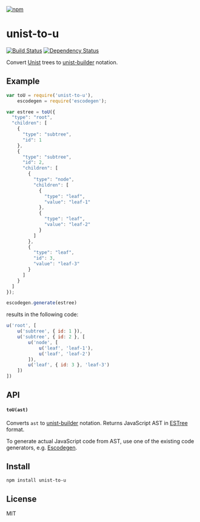 [![npm](https://nodei.co/npm/unist-to-u.png)](https://npmjs.com/package/unist-to-u)

# unist-to-u

[![Build Status][travis-badge]][travis] [![Dependency Status][david-badge]][david]

Convert [Unist] trees to [unist-builder] notation.

[unist]:  https://github.com/wooorm/unist
[unist-builder]: https://github.com/eush77/unist-builder

[travis]: https://travis-ci.org/eush77/unist-to-u
[travis-badge]: https://travis-ci.org/eush77/unist-to-u.svg?branch=master
[david]: https://david-dm.org/eush77/unist-to-u
[david-badge]: https://david-dm.org/eush77/unist-to-u.png

## Example

```js
var toU = require('unist-to-u'),
    escodegen = require('escodegen');

var estree = toU({
  "type": "root",
  "children": [
    {
      "type": "subtree",
      "id": 1
    },
    {
      "type": "subtree",
      "id": 2,
      "children": [
        {
          "type": "node",
          "children": [
            {
              "type": "leaf",
              "value": "leaf-1"
            },
            {
              "type": "leaf",
              "value": "leaf-2"
            }
          ]
        },
        {
          "type": "leaf",
          "id": 3,
          "value": "leaf-3"
        }
      ]
    }
  ]
});

escodegen.generate(estree)
```

results in the following code:

```js
u('root', [
    u('subtree', { id: 1 }),
    u('subtree', { id: 2 }, [
        u('node', [
            u('leaf', 'leaf-1'),
            u('leaf', 'leaf-2')
        ]),
        u('leaf', { id: 3 }, 'leaf-3')
    ])
])
```

## API

#### `toU(ast)`

Converts `ast` to [unist-builder] notation. Returns JavaScript AST in [ESTree] format.

To generate actual JavaScript code from AST, use one of the existing code generators, e.g. [Escodegen].

[estree]: https://github.com/estree/estree
[escodegen]: https://github.com/estools/escodegen

## Install

```
npm install unist-to-u
```

## License

MIT
